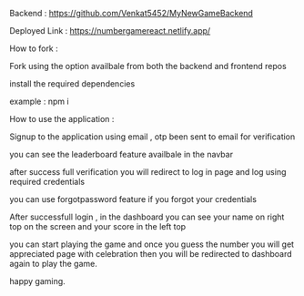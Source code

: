 Backend : https://github.com/Venkat5452/MyNewGameBackend

Deployed Link : https://numbergamereact.netlify.app/


How to fork :

Fork using the option availbale from both the backend and frontend repos

install the required dependencies

 example : npm i 

 How to use the application :

Signup to the application using email , otp been sent to email for verification

you can see the leaderboard feature availbale in the navbar

after success full verification you will redirect to log in page and log using required credentials

you can use forgotpassword feature if you forgot your credentials

After successfull login , in the dashboard you can see your name on right top on the screen and your score in the left top

you can start playing the game and once you guess the number you will get appreciated page with celebration then you will be redirected to dashboard again to play the game.

happy gaming.
